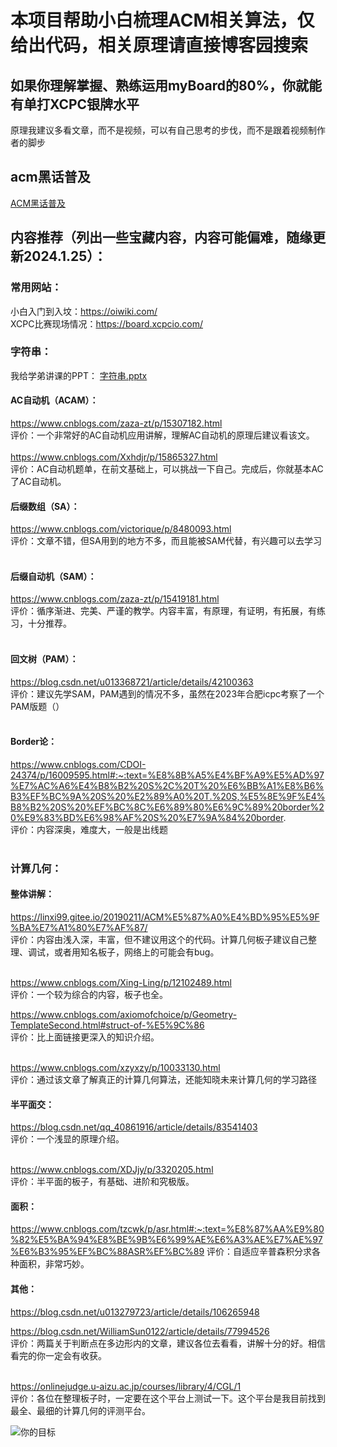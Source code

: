  # 本项目帮助小白梳理ACM相关算法，仅给出代码，相关原理请直接博客园搜索
 ## 如果你理解掌握、熟练运用myBoard的80%，你就能有单打XCPC银牌水平
 原理我建议多看文章，而不是视频，可以有自己思考的步伐，而不是跟着视频制作者的脚步 
 ## acm黑话普及
 [ACM黑话普及](ACM黑话普及.md)
 
 ## 内容推荐（列出一些宝藏内容，内容可能偏难，随缘更新2024.1.25）：
  ### 常用网站：
  小白入门到入坟：https://oiwiki.com/<br />
  XCPC比赛现场情况：https://board.xcpcio.com/<br />

  
  ### 字符串：
   我给学弟讲课的PPT：
   [字符串.pptx](zfc.pptx)

   #### AC自动机（ACAM）：
   https://www.cnblogs.com/zaza-zt/p/15307182.html<br />
   评价：一个非常好的AC自动机应用讲解，理解AC自动机的原理后建议看该文。<br /><br />
   https://www.cnblogs.com/Xxhdjr/p/15865327.html<br />
   评价：AC自动机题单，在前文基础上，可以挑战一下自己。完成后，你就基本AC了AC自动机。<br />
   #### 后缀数组（SA）：
   https://www.cnblogs.com/victorique/p/8480093.html<br />
   评价：文章不错，但SA用到的地方不多，而且能被SAM代替，有兴趣可以去学习<br /><br />
   #### 后缀自动机（SAM）：
   https://www.cnblogs.com/zaza-zt/p/15419181.html   <br />
   评价：循序渐进、完美、严谨的教学。内容丰富，有原理，有证明，有拓展，有练习，十分推荐。<br /><br />
   #### 回文树（PAM）：
   https://blog.csdn.net/u013368721/article/details/42100363   <br />
   评价：建议先学SAM，PAM遇到的情况不多，虽然在2023年合肥icpc考察了一个PAM版题（）<br /><br />
   #### Border论：
   https://www.cnblogs.com/CDOI-24374/p/16009595.html#:~:text=%E8%8B%A5%E4%BF%A9%E5%AD%97%E7%AC%A6%E4%B8%B2%20S%2C%20T%20%E6%BB%A1%E8%B6%B3%EF%BC%9A%20S%20%E2%89%A0%20T.%20S,%E5%8E%9F%E4%B8%B2%20S%20%EF%BC%8C%E6%89%80%E6%9C%89%20border%20%E9%83%BD%E6%98%AF%20S%20%E7%9A%84%20border. <br />
   评价：内容深奥，难度大，一般是出线题<br /><br />

 ### 计算几何：
  #### 整体讲解：
  https://linxi99.gitee.io/20190211/ACM%E5%87%A0%E4%BD%95%E5%9F%BA%E7%A1%80%E7%AF%87/ <br />
  评价：内容由浅入深，丰富，但不建议用这个的代码。计算几何板子建议自己整理、调试，或者用知名板子，网络上的可能会有bug。<br /><br />

  https://www.cnblogs.com/Xing-Ling/p/12102489.html<br />
  评价：一个较为综合的内容，板子也全。<br />

  https://www.cnblogs.com/axiomofchoice/p/Geometry-TemplateSecond.html#struct-of-%E5%9C%86<br />
  评价：比上面链接更深入的知识介绍。<br /><br />
  
  https://www.cnblogs.com/xzyxzy/p/10033130.html<br />
  评价：通过该文章了解真正的计算几何算法，还能知晓未来计算几何的学习路径<br />

  
  
  #### 半平面交：
  https://blog.csdn.net/qq_40861916/article/details/83541403<br />
  评价：一个浅显的原理介绍。<br /><br />

  https://www.cnblogs.com/XDJjy/p/3320205.html<br />
  评价：半平面的板子，有基础、进阶和究极版。<br />

  #### 面积：
https://www.cnblogs.com/tzcwk/p/asr.html#:~:text=%E8%87%AA%E9%80%82%E5%BA%94%E8%BE%9B%E6%99%AE%E6%A3%AE%E7%AE%97%E6%B3%95%EF%BC%88ASR%EF%BC%89
  评价：自适应辛普森积分求各种面积，非常巧妙。
  
  #### 其他：
  https://blog.csdn.net/u013279723/article/details/106265948<br />

  https://blog.csdn.net/WilliamSun0122/article/details/77994526<br />
  评价：两篇关于判断点在多边形内的文章，建议各位去看看，讲解十分的好。相信看完的你一定会有收获。<br /><br />

  
  https://onlinejudge.u-aizu.ac.jp/courses/library/4/CGL/1 <br />
  评价：各位在整理板子时，一定要在这个平台上测试一下。这个平台是我目前找到最全、最细的计算几何的评测平台。<br />


  
![你的目标](https://github.com/threeFeetCat123/ACM-/assets/124332948/041c6382-9eab-4941-8039-47f9fc7342e4)
